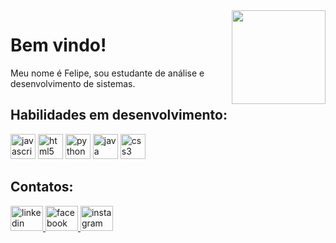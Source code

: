 <!DOCTYPE html>
<html>
<head>
    <meta charset="UTF-8">
    <title>Página de Felipe</title>
</head>
<body>
<div style="display: flex; justify-content: space-between;">
    <div>
        <h1 align="left">Bem vindo!</h1>
        <p align="left">Meu nome é Felipe, sou estudante de análise e desenvolvimento de sistemas.</p>
        <h2 align="left">Habilidades em desenvolvimento:</h2>
        <div align="left">
            <!-- Adicione as imagens das habilidades aqui -->
            <img src="https://cdn.jsdelivr.net/gh/devicons/devicon/icons/javascript/javascript-original.svg" height="40" alt="javascript logo" />
            <img src="https://cdn.jsdelivr.net/gh/devicons/devicon/icons/html5/html5-original.svg" height="40" alt="html5 logo" />
            <img src="https://cdn.jsdelivr.net/gh/devicons/devicon/icons/python/python-original.svg" height="40" alt="python logo" />
            <img src="https://cdn.jsdelivr.net/gh/devicons/devicon/icons/java/java-original.svg" height="40" alt="java logo" />
            <img src="https://cdn.jsdelivr.net/gh/devicons/devicon/icons/css3/css3-original.svg" height="40" alt="css3 logo" />
        </div>
        <h2 align="left">Contatos:</h2>
        <div align="left">
            <!-- Adicione os links para redes sociais aqui -->
            <a href="https://www.linkedin.com/in/felipe-renan-ramos-439691206/" target="_blank">
                <img src="https://raw.githubusercontent.com/maurodesouza/profile-readme-generator/master/src/assets/icons/social/linkedin/default.svg" width="52" height="40" alt="linkedin logo" />
            </a>
            <a href="https://www.facebook.com/felipe.renanramos" target="_blank">
                <img src="https://raw.githubusercontent.com/maurodesouza/profile-readme-generator/master/src/assets/icons/social/facebook/default.svg" width="52" height="40" alt="facebook logo" />
            </a>
            <a href="https://www.instagram.com/frroad/" target="_blank">
                <img src="https://raw.githubusercontent.com/maurodesouza/profile-readme-generator/master/src/assets/icons/social/instagram/default.svg" width="52" height="40" alt="instagram logo" />
            </a>
        </div>
    </div>
    <div align="right">
        <img height="150" src="https://clipart-library.com/2023/54-549657_beard-clipart-mouth-bearded-vegeta.png" />
    </div>
</div>
</body>
</html>
